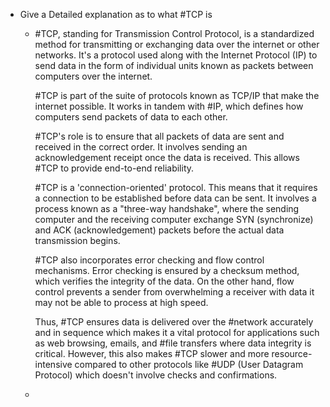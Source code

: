 - Give a Detailed explanation as to what #TCP is
	- #TCP, standing for Transmission Control Protocol, is a standardized method for transmitting or exchanging data over the internet or other networks. It's a protocol used along with the Internet Protocol (IP) to send data in the form of individual units known as packets between computers over the internet.
	  
	  #TCP is part of the suite of protocols known as TCP/IP that make the internet possible. It works in tandem with #IP, which defines how computers send packets of data to each other.
	  
	  #TCP's role is to ensure that all packets of data are sent and received in the correct order. It involves sending an acknowledgement receipt once the data is received. This allows #TCP to provide end-to-end reliability. 
	  
	  #TCP is a 'connection-oriented' protocol. This means that it requires a connection to be established before data can be sent. It involves a process known as a "three-way handshake", where the sending computer and the receiving computer exchange SYN (synchronize) and ACK (acknowledgement) packets before the actual data transmission begins. 
	  
	  #TCP also incorporates error checking and flow control mechanisms. Error checking is ensured by a checksum method, which verifies the integrity of the data. On the other hand, flow control prevents a sender from overwhelming a receiver with data it may not be able to process at high speed.
	  
	  Thus, #TCP ensures data is delivered over the #network accurately and in sequence which makes it a vital protocol for applications such as web browsing, emails, and #file transfers where data integrity is critical. However, this also makes #TCP slower and more resource-intensive compared to other protocols like #UDP (User Datagram Protocol) which doesn't involve checks and confirmations.
	-